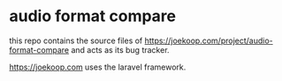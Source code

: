 # audio format compare

this repo contains the source files of https://joekoop.com/project/audio-format-compare and acts as its bug tracker.

https://joekoop.com uses the laravel framework.